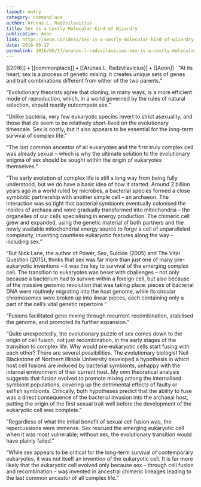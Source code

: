 ```yaml
---
layout: entry
category: commonplace
author: Arunas L. Radzvilavicius
title: Sex is a Costly Molecular Kind of Wizardry
publication: Aeon
link: https://aeon.co/ideas/sex-is-a-costly-molecular-kind-of-wizardry-why-evolve-it
date: 2016-06-17
permalink: 2016/06/17/arunas-l-radzvilavicius-sex-is-a-costly-molecular-kind-of-wizardry
---
```


[[2016]] • [[commonplace]] • [[Arunas L. Radzvilavicius]] • [[Aeon]]
 
“At its heart, sex is a process of genetic mixing: it creates unique sets of genes and trait combinations different from either of the two parents.”

“Evolutionary theorists agree that cloning, in many ways, is a more efficient mode of reproduction, which, in a world governed by the rules of natural selection, should readily outcompete sex.”

“Unlike bacteria, very few eukaryotic species revert to strict asexuality, and those that do seem to be relatively short-lived on the evolutionary timescale. Sex is costly, but it also appears to be essential for the long-term survival of complex life.”

“The last common ancestor of all eukaryotes and the first truly complex cell was already sexual – which is why the ultimate solution to the evolutionary enigma of sex should be sought within the origin of eukaryotes themselves.”

“The early evolution of complex life is still a long way from being fully understood, but we do have a basic idea of how it started. Around 2 billion years ago in a world ruled by microbes, a bacterial species formed a close symbiotic partnership with another simple cell – an archaeon. The interaction was so tight that bacterial symbionts eventually colonised the insides of archaea and were gradually transformed into mitochondria – the organelles of our cells specialising in energy production. The chimeric cell grew and expanded, using the genetic material of both partners and the newly available mitochondrial energy source to forge a cell of unparalleled complexity, inventing countless eukaryotic features along the way – including sex.”

“But Nick Lane, the author of Power, Sex, Suicide (2005) and The Vital Question (2015), thinks that sex was far more than just one of many pre-eukaryotic inventions – it was the key to survival of the emerging complex cell. The transition to eukaryotes was beset with challenges – not only because a bacterium had to survive within a foreign cell, but also because of the massive genomic revolution that was taking place: pieces of bacterial DNA were routinely migrating into the host genome, while its circular chromosomes were broken up into linear pieces, each containing only a part of the cell’s vital genetic repertoire.”

“Fusions facilitated gene mixing through recurrent recombination, stabilised the genome, and promoted its further expansion.”

“Quite unexpectedly, the evolutionary puzzle of sex comes down to the origin of cell fusion, not just recombination, in the early stages of the transition to complex life. Why would pre-eukaryotic cells start fusing with each other? There are several possibilities. The evolutionary biologist Neil Blackstone of Northern Illinois University developed a hypothesis in which host cell fusions are induced by bacterial symbionts, unhappy with the internal environment of their current host. My own theoretical analysis suggests that fusion evolved to promote mixing among the internalised symbiont populations, covering up the detrimental effects of faulty or selfish symbionts. Critically, both hypotheses predict that the ability to fuse was a direct consequence of the bacterial invasion into the archaeal host, putting the origin of the first sexual trait well before the development of the eukaryotic cell was complete.”

“Regardless of what the initial benefit of sexual cell fusion was, the repercussions were immense. Sex rescued the emerging eukaryotic cell when it was most vulnerable; without sex, the evolutionary transition would have plainly failed.”

“While sex appears to be critical for the long-term survival of contemporary eukaryotes, it was not itself an invention of the eukaryotic cell. It is far more likely that the eukaryotic cell evolved only because sex – through cell fusion and recombination – was invented in ancestral chimeric lineages leading to the last common ancestor of all complex life.”
